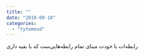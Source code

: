 ```yaml
---
title: ""
date: "2018-09-18"
categories: 
  - "tytomood"
---
```


‏رابطه‌ات با خودت مبنای تمام رابطه‌هایی‌ست که با بقیه داری
